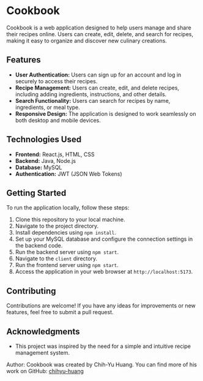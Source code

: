 
# Cookbook

Cookbook is a web application designed to help users manage and share their recipes online. Users can create, edit, delete, and search for recipes, making it easy to organize and discover new culinary creations.

## Features

- **User Authentication:** Users can sign up for an account and log in securely to access their recipes.
- **Recipe Management:** Users can create, edit, and delete recipes, including adding ingredients, instructions, and other details.
- **Search Functionality:** Users can search for recipes by name, ingredients, or meal type.
- **Responsive Design:** The application is designed to work seamlessly on both desktop and mobile devices.

## Technologies Used

- **Frontend:** React.js, HTML, CSS
- **Backend:** Java, Node.js
- **Database:** MySQL
- **Authentication:** JWT (JSON Web Tokens)

## Getting Started

To run the application locally, follow these steps:

1. Clone this repository to your local machine.
2. Navigate to the project directory.
3. Install dependencies using `npm install`.
4. Set up your MySQL database and configure the connection settings in the backend code.
5. Run the backend server using `npm start`.
6. Navigate to the `client` directory.
7. Run the frontend server using `npm start`.
8. Access the application in your web browser at `http://localhost:5173`.

## Contributing

Contributions are welcome! If you have any ideas for improvements or new features, feel free to submit a pull request.


## Acknowledgments

- This project was inspired by the need for a simple and intuitive recipe management system.

Author:
Cookbook was created by Chih-Yu Huang. You can find more of his work on GitHub: [chihyu-huang](https://github.com/chihyu-huang)
